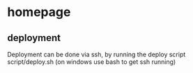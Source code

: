 # homepage

## deployment

Deployment can be done via ssh, by running the deploy script script/deploy.sh (on windows use bash to get ssh running)